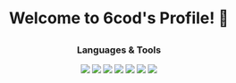 <div align="center">
  <h1>Welcome to 6cod's Profile! 👋</h1>
  <h2 id="current-time"></h2>

  <h3>Languages & Tools</h3>
  <p>
    <img src="https://img.shields.io/badge/Python-3776AB?style=for-the-badge&logo=python&logoColor=white&logoWidth=20" />
    <img src="https://img.shields.io/badge/C++-00599C?style=for-the-badge&logo=cplusplus&logoColor=white&logoWidth=20" />
    <img src="https://img.shields.io/badge/C%23-239120?style=for-the-badge&logo=csharp&logoColor=white&logoWidth=20" />
    <img src="https://img.shields.io/badge/JavaScript-F7DF1E?style=for-the-badge&logo=javascript&logoColor=black&logoWidth=20" />
    <img src="https://img.shields.io/badge/HTML-E34F26?style=for-the-badge&logo=html5&logoColor=white&logoWidth=20" />
    <img src="https://img.shields.io/badge/CSS-1572B6?style=for-the-badge&logo=css3&logoColor=white&logoWidth=20" />
    <img src="https://img.shields.io/badge/Lua-2C2D72?style=for-the-badge&logo=lua&logoColor=white&logoWidth=20" />
  </p>
</div>

<script>
  function updateTime() {
    const options = { timeZone: 'America/New_York', hour: '2-digit', minute: '2-digit', second: '2-digit' };
    const easternTime = new Date().toLocaleTimeString('en-US', options);
    document.getElementById('current-time').innerText = `Current Time: ${easternTime} EST`;
  }
  setInterval(updateTime, 1000);
  updateTime();
</script>
